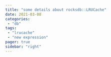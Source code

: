 ```yaml
---
title: "some details about rocksdb::LRUCache"
date: 2021-03-08
categories:
 - "db"
tags:
 - "lrucache"
 - "new expression"
pager: true
sidebar: "right"
---
```

